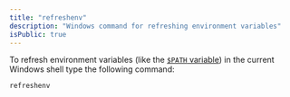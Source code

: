 ```yaml
---
title: "refreshenv"
description: "Windows command for refreshing environment variables"
isPublic: true
---
```


To refresh environment variables (like the [`$PATH` variable](path-variable))
in the current Windows shell type the following command:

```sh
refreshenv
```
